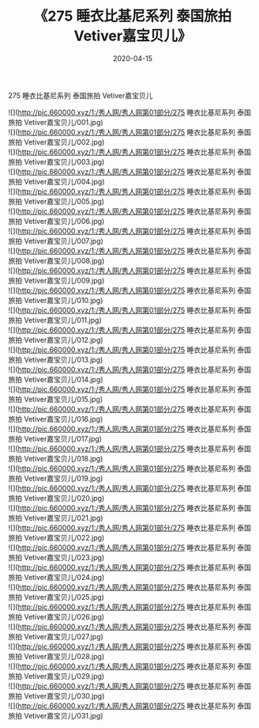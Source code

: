 ﻿---
layout: post
title:  《275 睡衣比基尼系列 泰国旅拍 Vetiver嘉宝贝儿》
date:   2020-04-15
img: http://pic.660000.xyz/1:/秀人网/秀人网第01部分/275 睡衣比基尼系列 泰国旅拍 Vetiver嘉宝贝儿/000.jpg
categories: [美女, 清纯, 唯美]
---

275 睡衣比基尼系列 泰国旅拍 Vetiver嘉宝贝儿

  ![](http://pic.660000.xyz/1:/秀人网/秀人网第01部分/275 睡衣比基尼系列 泰国旅拍 Vetiver嘉宝贝儿/001.jpg) <br> ![](http://pic.660000.xyz/1:/秀人网/秀人网第01部分/275 睡衣比基尼系列 泰国旅拍 Vetiver嘉宝贝儿/002.jpg) <br> ![](http://pic.660000.xyz/1:/秀人网/秀人网第01部分/275 睡衣比基尼系列 泰国旅拍 Vetiver嘉宝贝儿/003.jpg) <br> ![](http://pic.660000.xyz/1:/秀人网/秀人网第01部分/275 睡衣比基尼系列 泰国旅拍 Vetiver嘉宝贝儿/004.jpg) <br> ![](http://pic.660000.xyz/1:/秀人网/秀人网第01部分/275 睡衣比基尼系列 泰国旅拍 Vetiver嘉宝贝儿/005.jpg) <br> ![](http://pic.660000.xyz/1:/秀人网/秀人网第01部分/275 睡衣比基尼系列 泰国旅拍 Vetiver嘉宝贝儿/006.jpg) <br> ![](http://pic.660000.xyz/1:/秀人网/秀人网第01部分/275 睡衣比基尼系列 泰国旅拍 Vetiver嘉宝贝儿/007.jpg) <br> ![](http://pic.660000.xyz/1:/秀人网/秀人网第01部分/275 睡衣比基尼系列 泰国旅拍 Vetiver嘉宝贝儿/008.jpg) <br> ![](http://pic.660000.xyz/1:/秀人网/秀人网第01部分/275 睡衣比基尼系列 泰国旅拍 Vetiver嘉宝贝儿/009.jpg) <br> ![](http://pic.660000.xyz/1:/秀人网/秀人网第01部分/275 睡衣比基尼系列 泰国旅拍 Vetiver嘉宝贝儿/010.jpg) <br> ![](http://pic.660000.xyz/1:/秀人网/秀人网第01部分/275 睡衣比基尼系列 泰国旅拍 Vetiver嘉宝贝儿/011.jpg) <br> ![](http://pic.660000.xyz/1:/秀人网/秀人网第01部分/275 睡衣比基尼系列 泰国旅拍 Vetiver嘉宝贝儿/012.jpg) <br> ![](http://pic.660000.xyz/1:/秀人网/秀人网第01部分/275 睡衣比基尼系列 泰国旅拍 Vetiver嘉宝贝儿/013.jpg) <br> ![](http://pic.660000.xyz/1:/秀人网/秀人网第01部分/275 睡衣比基尼系列 泰国旅拍 Vetiver嘉宝贝儿/014.jpg) <br> ![](http://pic.660000.xyz/1:/秀人网/秀人网第01部分/275 睡衣比基尼系列 泰国旅拍 Vetiver嘉宝贝儿/015.jpg) <br> ![](http://pic.660000.xyz/1:/秀人网/秀人网第01部分/275 睡衣比基尼系列 泰国旅拍 Vetiver嘉宝贝儿/016.jpg) <br> ![](http://pic.660000.xyz/1:/秀人网/秀人网第01部分/275 睡衣比基尼系列 泰国旅拍 Vetiver嘉宝贝儿/017.jpg) <br> ![](http://pic.660000.xyz/1:/秀人网/秀人网第01部分/275 睡衣比基尼系列 泰国旅拍 Vetiver嘉宝贝儿/018.jpg) <br> ![](http://pic.660000.xyz/1:/秀人网/秀人网第01部分/275 睡衣比基尼系列 泰国旅拍 Vetiver嘉宝贝儿/019.jpg) <br> ![](http://pic.660000.xyz/1:/秀人网/秀人网第01部分/275 睡衣比基尼系列 泰国旅拍 Vetiver嘉宝贝儿/020.jpg) <br> ![](http://pic.660000.xyz/1:/秀人网/秀人网第01部分/275 睡衣比基尼系列 泰国旅拍 Vetiver嘉宝贝儿/021.jpg) <br> ![](http://pic.660000.xyz/1:/秀人网/秀人网第01部分/275 睡衣比基尼系列 泰国旅拍 Vetiver嘉宝贝儿/022.jpg) <br> ![](http://pic.660000.xyz/1:/秀人网/秀人网第01部分/275 睡衣比基尼系列 泰国旅拍 Vetiver嘉宝贝儿/023.jpg) <br> ![](http://pic.660000.xyz/1:/秀人网/秀人网第01部分/275 睡衣比基尼系列 泰国旅拍 Vetiver嘉宝贝儿/024.jpg) <br> ![](http://pic.660000.xyz/1:/秀人网/秀人网第01部分/275 睡衣比基尼系列 泰国旅拍 Vetiver嘉宝贝儿/025.jpg) <br> ![](http://pic.660000.xyz/1:/秀人网/秀人网第01部分/275 睡衣比基尼系列 泰国旅拍 Vetiver嘉宝贝儿/026.jpg) <br> ![](http://pic.660000.xyz/1:/秀人网/秀人网第01部分/275 睡衣比基尼系列 泰国旅拍 Vetiver嘉宝贝儿/027.jpg) <br> ![](http://pic.660000.xyz/1:/秀人网/秀人网第01部分/275 睡衣比基尼系列 泰国旅拍 Vetiver嘉宝贝儿/028.jpg) <br> ![](http://pic.660000.xyz/1:/秀人网/秀人网第01部分/275 睡衣比基尼系列 泰国旅拍 Vetiver嘉宝贝儿/029.jpg) <br> ![](http://pic.660000.xyz/1:/秀人网/秀人网第01部分/275 睡衣比基尼系列 泰国旅拍 Vetiver嘉宝贝儿/030.jpg) <br> ![](http://pic.660000.xyz/1:/秀人网/秀人网第01部分/275 睡衣比基尼系列 泰国旅拍 Vetiver嘉宝贝儿/031.jpg) <br>